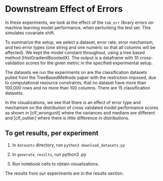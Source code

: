 # Downstream Effect of Errors

In these experiments, we look at the effect of the `tab_err` library errors on machine learning model performance, when perturbing the test set. This simulates covariate shift.

To summarize the setup, we select a dataset, error rate, error mechanism, and two error types (one string and one numeric so that all columns will be affected). We kept the model constant throughout, using a tree based method (HistGradientBoostedX). The output is a dataframe with 10 cross-validation scores for the given metric in the specified experimental setup.

The datasets we run the experiments on are the classification datasets pulled from the TreeBasedMethods paper with the restriction imposed, due to computational resource constraints, that no dataset have more than 100,000 rows and no more than 100 columns. There are 15 classification datasets.

In the visualizations, we see that there is an effect of error type and mechanism on the distribution of cross validated model performance scores as shown in \[clf_wrongunit\] where the variances and medians are different and \[clf_outlier\] where there is little difference in distributions. 

## To get results, per experiment

1. In `datasets` directory, run `python3 download_datasets.py`

2. In `generate_results`, run python3 <experiment-name>.py

3. Run notebook cells to obtain visualizations.

The results from our experiments are in the results section. 
